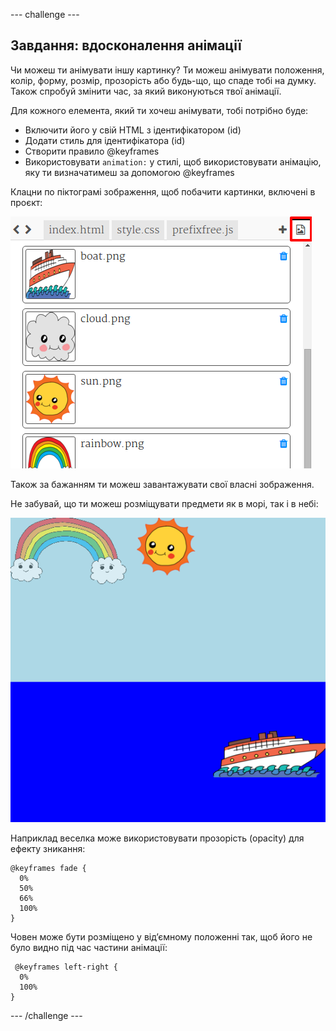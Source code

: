\--- challenge \---

## Завдання: вдосконалення анімації

Чи можеш ти анімувати іншу картинку? Ти можеш анімувати положення, колір, форму, розмір, прозорість або будь-що, що спаде тобі на думку. Також спробуй змінити час, за який виконуються твої анімації.

Для кожного елемента, який ти хочеш анімувати, тобі потрібно буде:

+ Включити його у свій HTML з ідентифікатором (id)
+ Додати стиль для ідентифікатора (id)
+ Створити правило @keyframes
+ Використовувати `animation:` у стилі, щоб використовувати анімацію, яку ти визначатимеш за допомогою @keyframes 

Клацни по піктограмі зображення, щоб побачити картинки, включені в проєкт:

![знімок екрану](images/sunrise-images.png)

Також за бажанням ти можеш завантажувати свої власні зображення.

Не забувай, що ти можеш розміщувати предмети як в морі, так і в небі:

![знімок екрану](images/sunrise-boat.png)

Наприклад веселка може використовувати прозорість (opacity) для ефекту зникання:

    @keyframes fade {
      0%  
      50% 
      66% 
      100%  
    }
    

Човен може бути розміщено у від’ємному положенні так, щоб його не було видно під час частини анімації:

     @keyframes left-right {
      0%   
      100% 
    }
    

\--- /challenge \---